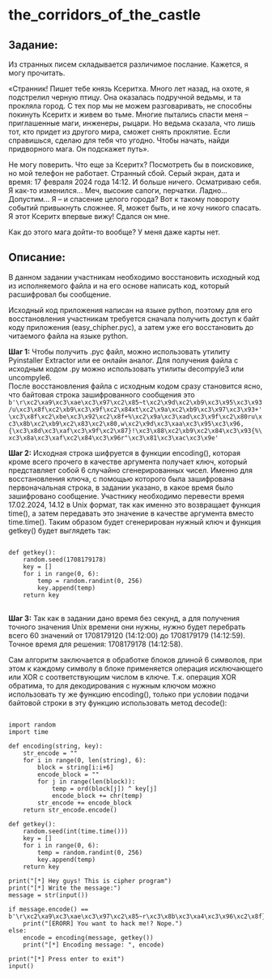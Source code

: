 <h1>the_corridors_of_the_castle</h1>

<h2>Задание:</h2>
<p>Из странных писем складывается различимое послание. Кажется, я могу прочитать.</p>
<p>«Странник! Пишет тебе князь Ксеритха. Много лет назад, на охоте, я подстрелил черную птицу. Она оказалась подручной ведьмы, и та прокляла город. С тех пор мы не можем разговаривать, не способны покинуть Ксеритх и живем во тьме.  Многие пытались спасти меня – приглашенные маги, инженеры, рыцари. Но ведьма сказала, что лишь тот, кто придет из другого мира, сможет снять проклятие.  Если справишься, сделаю для тебя что угодно. Чтобы начать, найди придворного мага. Он подскажет путь».</p>
<p>Не могу поверить. Что еще за Ксеритх? Посмотреть бы в поисковике, но мой телефон не работает. Странный сбой. Серый экран, дата и время: 17 февраля 2024 года 14:12. И больше ничего. Осматриваю себя. Я как-то изменился… Меч, высокие сапоги, перчатки.  Ладно… Допустим… Я – и спасение целого города? Вот к такому повороту событий привыкнуть сложнее. Я, может быть, и не хочу никого спасать. Я этот Ксеритх впервые вижу! Сдался он мне.</p>
<p>Как до этого мага дойти-то вообще? У меня даже карты нет.</p>

<h2>Описание:</h2>
<p>В данном задании участникам необходимо восстановить исходный код из исполняемого файла и на его основе написать код, который расшифровал бы сообщение.</p>
<p>Исходный код приложения написан на языке python, поэтому для его восстановления участникам требуется сначала получить доступ к байт коду приложения (easy_chipher.pyc), а затем уже его восстановить до читаемого файла на языке python.</p>

<b>Шаг 1:</b> <span>Чтобы получить .pyc файл, можно использовать утилиту Pyinstaller Extractor или ее онлайн аналог. Для получения файла с исходным кодом .py можно использовать утилиты decompyle3 или uncompyle6.<br>После восстановления файла с исходным кодом сразу становится ясно, что байтовая строка зашифрованного сообщения это <code>b'\r\xc2\xa9\xc3\xae\xc3\x97\xc2\x85~t\xc2\x9d\xc2\xb9\xc3\x95\xc3\x93/u\xc3\x8f\xc2\xb9\xc3\x9f\xc2\x84xt\xc2\x9a\xc2\xb9\xc3\x97\xc3\x93+\'\xc3\x8f\xc2\xbe\xc3\x92\xc2\x8f+%\xc2\x9a\xc3\xad\xc3\x9f\xc2\x80ru\xc3\x8b\xc2\xb9\xc2\x83\xc2\x80,w\xc2\x9d\xc3\xaa\xc3\x95\xc3\x96,{\xc3\x8d\xc3\xaf\xc3\x9f\xc2\x87}!\xc3\x88\xc2\xb9\xc2\x84\xc3\x93{%\xc3\x8a\xc3\xaf\xc2\x84\xc3\x96r"\xc3\x81\xc3\xac\xc3\x9e'</code></span><br>


<b>Шаг 2:</b> <span>Исходная строка шифруется в функции encoding(), которая кроме всего прочего в качестве аргумента получает ключ, который представляет собой 6 случайно сгенерированных чисел. Именно для восстановления ключа, с помощью которого была зашифрована первоначальная строка, в задании указано, в какое время было зашифровано сообщение. Участнику необходимо перевести время 17.02.2024, 14.12 в Unix формат, так как именно это возвращает функция time(), а затем передавать это значение в качестве аргумента вместо time.time(). Таким образом будет сгенерирован нужный ключ и функция getkey() будет выглядеть так:</span>

<pre lang="python">
<code>
def getkey():
    random.seed(1708179178)
    key = []
    for i in range(0, 6):
        temp = random.randint(0, 256)
        key.append(temp)
    return key
</code>
</pre>

<b>Шаг 3:</b> <span>Так как в задании дано время без секунд, а для получения точного значения Unix времени они нужны, нужно будет перебрать всего 60 значений от 1708179120 (14:12:00) до 1708179179 (14:12:59). Точное время для решения: 1708179178 (14:12:58).</span>

<p>Сам алгоритм заключается в обработке блоков длиной 6 символов, при этом к каждому символу в блоке применяется операция исключающего или XOR с соответствующим числом в ключе. Т.к. операция XOR обратима, то для декодирования с нужным ключом можно использовать ту же функцию encoding(), только при условии подачи байтовой строки в эту функцию использовать метод decode():</p>

<pre lang="python">
<code>
import random
import time

def encoding(string, key):
    str_encode = ""
    for i in range(0, len(string), 6):
        block = string[i:i+6]
        encode_block = ""
        for j in range(len(block)):
            temp = ord(block[j]) ^ key[j]
            encode_block += chr(temp)
        str_encode += encode_block
    return str_encode.encode()

def getkey():
    random.seed(int(time.time()))
    key = []
    for i in range(0, 6):
        temp = random.randint(0, 256)
        key.append(temp)
    return key

print("[*] Hey guys! This is cipher program")
print("[*] Write the message:")
message = str(input())
  
if message.encode() == b'\r\xc2\xa9\xc3\xae\xc3\x97\xc2\x85~r\xc3\x8b\xc3\xa4\xc3\x96\xc2\x8f}z\xc3\x8e\xc3\xa9\xc3\x90\xc2\x83rw\xc3\x81\xc3\xad\xc3\x97\xc2\x86}r\xc3\x8d\xc3\xad\xc3\x97\xc2\x8exu\xc3\x8a\xc3\xab\xc3\x97\xc2\x82{s\xc3\x81\xc3\xa8\xc3\x95\xc2\x86rs\xc3\x81':
    print("[ERORR] You want to hack me!? Nope.")
else:
    encode = encoding(message, getkey())
    print("[*] Encoding message: ", encode)
  
print("[*] Press enter to exit")
input()
</code>
</pre>
